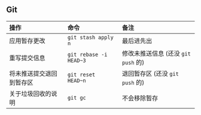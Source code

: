 
## Git

| 操作                     | 命令                      | 备注         |
|:--------------------------|:---------------------------|:--------------|
| 应用暂存更改             | `git stash apply n`       | 最后进先出   |
| 重写提交信息             | `git rebase -i HEAD~3`   | 修改未推送信息 (还没 `git push` 的)  |
| 将未推送提交退回到暂存区 | `git reset HEAD~n`        | 退回暂存区 (还没 `git push` 的)  |
| 关于垃圾回收的说明       | `git gc`                  | 不会移除暂存 |
